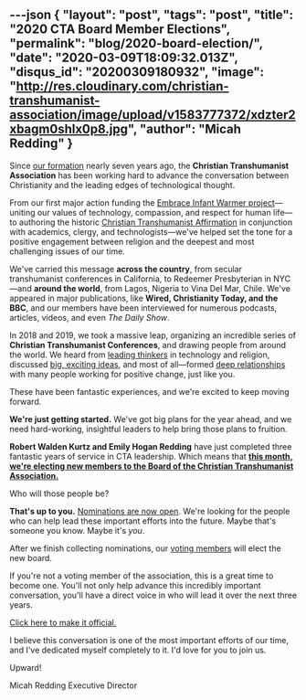 ---json
{
	"layout": "post",
	"tags": "post",
    "title": "2020 CTA Board Member Elections",
    "permalink": "blog/2020-board-election/",
    "date": "2020-03-09T18:09:32.013Z",
    "disqus_id": "20200309180932",
    "image":  "http://res.cloudinary.com/christian-transhumanist-association/image/upload/v1583777372/xdzter2xbagm0shlx0p8.jpg",
    "author": "Micah Redding"
}
---
Since [our formation](https://www.christiantranshumanism.org/history) nearly seven years ago, the **Christian Transhumanist Association** has been working hard to advance the conversation between Christianity and the leading edges of technological thought.

From our first major action funding the [Embrace Infant Warmer project](https://www.christiantranshumanism.org/blog/embrace_announcement)—uniting our values of technology, compassion, and respect for human life—to authoring the historic [Christian Transhumanist Affirmation](https://www.christiantranshumanism.org/affirmation) in conjunction with academics, clergy, and technologists—we've helped set the tone for a positive engagement between religion and the deepest and most challenging issues of our time.

We've carried this message **across the country**, from secular transhumanist conferences in California, to Redeemer Presbyterian in NYC—and **around the world**, from Lagos, Nigeria to Vina Del Mar, Chile. We've appeared in major publications, like **Wired, Christianity Today, and the BBC**, and our members have been interviewed for numerous podcasts, articles, videos, and even *The Daily Show*.

In 2018 and 2019, we took a massive leap, organizing an incredible series of **Christian Transhumanist Conferences**, and drawing people from around the world. We heard from [leading thinkers](https://www.christiantranshumanism.org/podcast) in technology and religion, discussed [big, exciting ideas](https://www.christiantranshumanism.org/conference), and most of all—formed [deep relationships](https://www.facebook.com/groups/ChristianTranshumanistAssociation/) with many people working for positive change, just like you.

These have been fantastic experiences, and we're excited to keep moving forward.

**We're just getting started.** We've got big plans for the year ahead, and we need hard-working, insightful leaders to help bring those plans to fruition.

**Robert Walden Kurtz and Emily Hogan Redding** have just completed three fantastic years of service in CTA leadership. Which means that [**this month, we're electing new members to the Board of the Christian Transhumanist Association.**](http://bit.ly/CTANominees2020)

Who will those people be?

**That's up to you.** [Nominations are now open](http://bit.ly/CTANominees2020). We're looking for the people who can help lead these important efforts into the future. Maybe that's someone you know. Maybe it's *you*.

After we finish collecting nominations, our [voting members](https://www.christiantranshumanism.org/join) will elect the new board.

If you're not a voting member of the association, this is a great time to become one. You'll not only help advance this incredibly important conversation, you'll have a direct voice in who will lead it over the next three years.

[Click here to make it official.](https://www.christiantranshumanism.org/join)

I believe this conversation is one of the most important efforts of our time, and I've dedicated myself completely to it. I'd love for you to join us.

Upward!

Micah Redding
Executive Director
